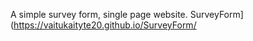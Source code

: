 A simple survey form, single page website.
SurveyForm](https://vaitukaityte20.github.io/SurveyForm/
